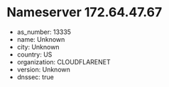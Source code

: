 # Nameserver 172.64.47.67

* as_number: 13335
* name: Unknown
* city: Unknown
* country: US
* organization: CLOUDFLARENET
* version: Unknown
* dnssec: true
